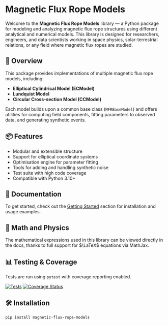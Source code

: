 # Magnetic Flux Rope Models

Welcome to the **Magnetic Flux Rope Models** library — a Python package for modeling and analyzing magnetic flux rope structures using different analytical and numerical models. This library is designed for researchers, engineers, and data scientists working in space physics, solar-terrestrial relations, or any field where magnetic flux ropes are studied.

## 🌌 Overview

This package provides implementations of multiple magnetic flux rope models, including:

- **Elliptical Cylindrical Model (ECModel)**
- **Lundquist Model**
- **Circular Cross-section Model (CCModel)**

Each model builds upon a common base class (`MFRBaseModel`) and offers utilities for computing field components, fitting parameters to observed data, and generating synthetic events.

## 📦 Features

- Modular and extensible structure
- Support for elliptical coordinate systems
- Optimisation engine for parameter fitting
- Tools for adding and handling synthetic noise
- Test suite with high code coverage
- Compatible with Python 3.10+

## 📖 Documentation

To get started, check out the [Getting Started](documentation.md) section for installation and usage examples.

## 📐 Math and Physics

The mathematical expressions used in this library can be viewed directly in the docs, thanks to full support for $\LaTeX$ equations via MathJax.

## 📊 Testing & Coverage

Tests are run using `pytest` with coverage reporting enabled.

[![Tests](https://github.com/jordi-jumilla-lorenz/magnetic-flux-rope-models/actions/workflows/tests.yml/badge.svg)](https://github.com/jordi-jumilla-lorenz/magnetic-flux-rope-models/actions)
[![Coverage Status](https://img.shields.io/codecov/c/github/jordi-jumilla-lorenz/magnetic-flux-rope-models)](https://codecov.io/gh/jordi-jumilla-lorenz/magnetic-flux-rope-models)

## 🛠 Installation

```bash
pip install magnetic-flux-rope-models

